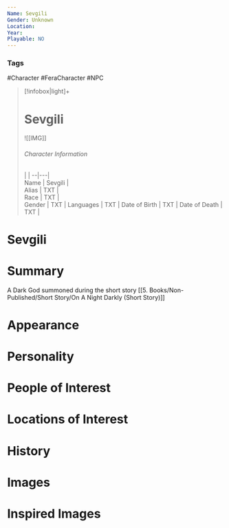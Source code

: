 ```yaml
---
Name: Sevgili  
Gender: Unknown
Location: 
Year: 
Playable: NO
---
```


### Tags
#Character #FeraCharacter #NPC 

> [!infobox|light]+  
> # Sevgili  
> ![[IMG]]  
> ###### Character Information
>  |   |
> --|---|  
> Name | Sevgili |  
> Alias | TXT |  
> Race | TXT |  
> Gender | TXT |
> Languages | TXT |
> Date of Birth | TXT |
> Date of Death | TXT |

# Sevgili

# Summary
A Dark God summoned during the short story [[5. Books/Non-Published/Short Story/On A Night Darkly (Short Story)]]
# Appearance

# Personality

# People of Interest

# Locations of Interest

# History

# Images

# Inspired Images
